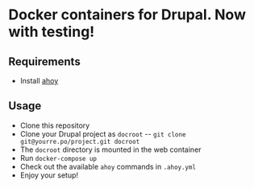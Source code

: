# Docker containers for Drupal. Now with testing!

## Requirements

 - Install [ahoy](https://github.com/ahoy-cli/ahoy)

## Usage

 - Clone this repository
 - Clone your Drupal project as `docroot`
 -- `git clone git@yourre.po/project.git docroot`
 - The `docroot` directory is mounted in the web container
 - Run `docker-compose up`
 - Check out the available `ahoy` commands in `.ahoy.yml`
 - Enjoy your setup!
